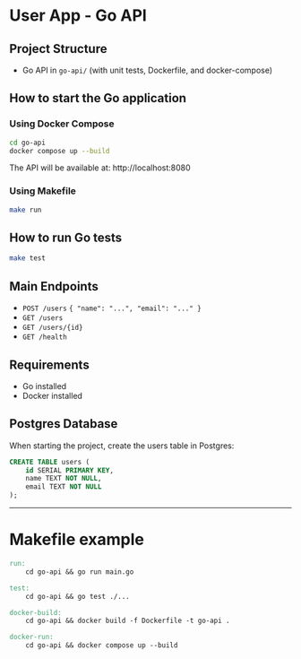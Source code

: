 # User App - Go API

## Project Structure
- Go API in `go-api/` (with unit tests, Dockerfile, and docker-compose)

## How to start the Go application

### Using Docker Compose
```bash
cd go-api
docker compose up --build
```
The API will be available at: http://localhost:8080

### Using Makefile
```bash
make run
```

## How to run Go tests
```bash
make test
```

## Main Endpoints
- `POST /users`  `{ "name": "...", "email": "..." }`
- `GET /users`
- `GET /users/{id}`
- `GET /health`

## Requirements
- Go installed
- Docker installed

## Postgres Database
When starting the project, create the users table in Postgres:

```sql
CREATE TABLE users (
    id SERIAL PRIMARY KEY,
    name TEXT NOT NULL,
    email TEXT NOT NULL
);
```

---

# Makefile example

```makefile
run:
	cd go-api && go run main.go

test:
	cd go-api && go test ./...

docker-build:
	cd go-api && docker build -f Dockerfile -t go-api .

docker-run:
	cd go-api && docker compose up --build
```

